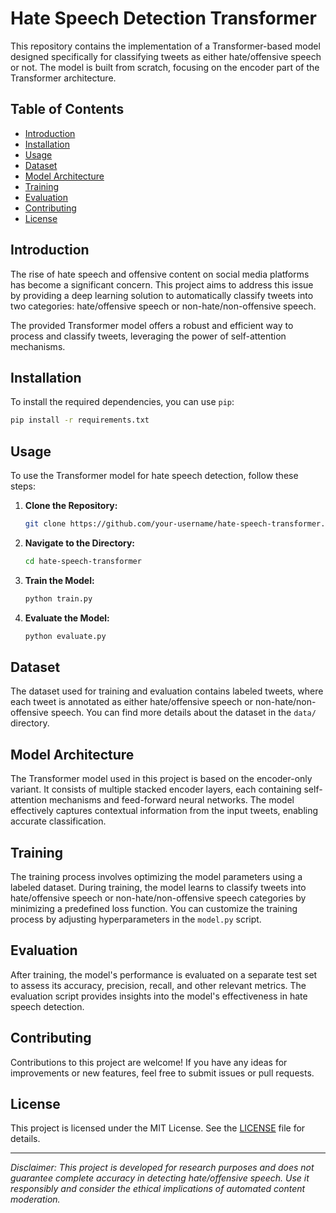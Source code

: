 # Hate Speech Detection Transformer

This repository contains the implementation of a Transformer-based model designed specifically for classifying tweets as either hate/offensive speech or not. The model is built from scratch, focusing on the encoder part of the Transformer architecture.

## Table of Contents

- [Introduction](#introduction)
- [Installation](#installation)
- [Usage](#usage)
- [Dataset](#dataset)
- [Model Architecture](#model-architecture)
- [Training](#training)
- [Evaluation](#evaluation)
- [Contributing](#contributing)
- [License](#license)

## Introduction

The rise of hate speech and offensive content on social media platforms has become a significant concern. This project aims to address this issue by providing a deep learning solution to automatically classify tweets into two categories: hate/offensive speech or non-hate/non-offensive speech.

The provided Transformer model offers a robust and efficient way to process and classify tweets, leveraging the power of self-attention mechanisms.

## Installation

To install the required dependencies, you can use `pip`:

```bash
pip install -r requirements.txt
```

## Usage

To use the Transformer model for hate speech detection, follow these steps:

1. **Clone the Repository:**
    ```bash
    git clone https://github.com/your-username/hate-speech-transformer.git
    ```

2. **Navigate to the Directory:**
    ```bash
    cd hate-speech-transformer
    ```

3. **Train the Model:**
    ```bash
    python train.py
    ```

4. **Evaluate the Model:**
    ```bash
    python evaluate.py
    ```

## Dataset

The dataset used for training and evaluation contains labeled tweets, where each tweet is annotated as either hate/offensive speech or non-hate/non-offensive speech. You can find more details about the dataset in the `data/` directory.

## Model Architecture

The Transformer model used in this project is based on the encoder-only variant. It consists of multiple stacked encoder layers, each containing self-attention mechanisms and feed-forward neural networks. The model effectively captures contextual information from the input tweets, enabling accurate classification.

## Training

The training process involves optimizing the model parameters using a labeled dataset. During training, the model learns to classify tweets into hate/offensive speech or non-hate/non-offensive speech categories by minimizing a predefined loss function. You can customize the training process by adjusting hyperparameters in the `model.py` script.

## Evaluation

After training, the model's performance is evaluated on a separate test set to assess its accuracy, precision, recall, and other relevant metrics. The evaluation script provides insights into the model's effectiveness in hate speech detection.

## Contributing

Contributions to this project are welcome! If you have any ideas for improvements or new features, feel free to submit issues or pull requests.

## License

This project is licensed under the MIT License. See the [LICENSE](LICENSE) file for details.

---

*Disclaimer: This project is developed for research purposes and does not guarantee complete accuracy in detecting hate/offensive speech. Use it responsibly and consider the ethical implications of automated content moderation.*
